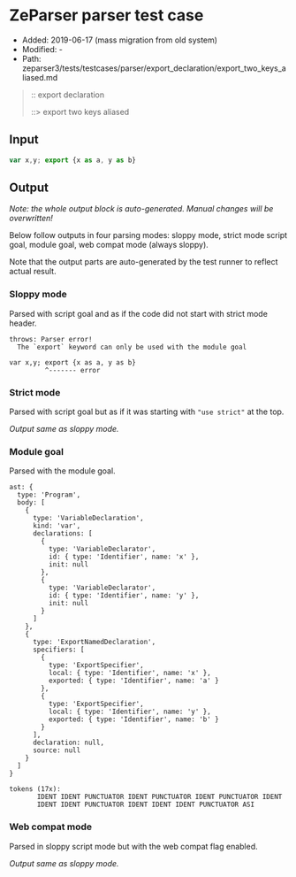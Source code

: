 # ZeParser parser test case

- Added: 2019-06-17 (mass migration from old system)
- Modified: -
- Path: zeparser3/tests/testcases/parser/export_declaration/export_two_keys_aliased.md

> :: export declaration
>
> ::> export two keys aliased

## Input

`````js
var x,y; export {x as a, y as b}
`````

## Output

_Note: the whole output block is auto-generated. Manual changes will be overwritten!_

Below follow outputs in four parsing modes: sloppy mode, strict mode script goal, module goal, web compat mode (always sloppy).

Note that the output parts are auto-generated by the test runner to reflect actual result.

### Sloppy mode

Parsed with script goal and as if the code did not start with strict mode header.

`````
throws: Parser error!
  The `export` keyword can only be used with the module goal

var x,y; export {x as a, y as b}
         ^------- error
`````

### Strict mode

Parsed with script goal but as if it was starting with `"use strict"` at the top.

_Output same as sloppy mode._

### Module goal

Parsed with the module goal.

`````
ast: {
  type: 'Program',
  body: [
    {
      type: 'VariableDeclaration',
      kind: 'var',
      declarations: [
        {
          type: 'VariableDeclarator',
          id: { type: 'Identifier', name: 'x' },
          init: null
        },
        {
          type: 'VariableDeclarator',
          id: { type: 'Identifier', name: 'y' },
          init: null
        }
      ]
    },
    {
      type: 'ExportNamedDeclaration',
      specifiers: [
        {
          type: 'ExportSpecifier',
          local: { type: 'Identifier', name: 'x' },
          exported: { type: 'Identifier', name: 'a' }
        },
        {
          type: 'ExportSpecifier',
          local: { type: 'Identifier', name: 'y' },
          exported: { type: 'Identifier', name: 'b' }
        }
      ],
      declaration: null,
      source: null
    }
  ]
}

tokens (17x):
       IDENT IDENT PUNCTUATOR IDENT PUNCTUATOR IDENT PUNCTUATOR IDENT
       IDENT IDENT PUNCTUATOR IDENT IDENT IDENT PUNCTUATOR ASI
`````


### Web compat mode

Parsed in sloppy script mode but with the web compat flag enabled.

_Output same as sloppy mode._
